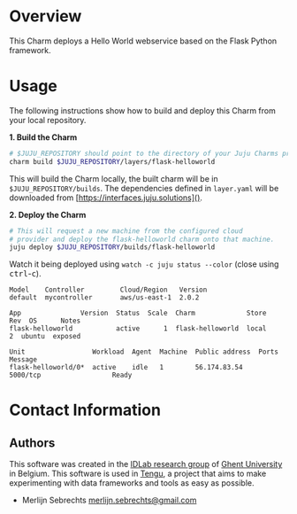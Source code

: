 # Overview

This Charm deploys a Hello World webservice based on the Flask Python framework.

# Usage

The following instructions show how to build and deploy this Charm from your local repository.

**1. Build the Charm**

```bash
# $JUJU_REPOSITORY should point to the directory of your Juju Charms project
charm build $JUJU_REPOSITORY/layers/flask-helloworld
```

This will build the Charm locally, the built charm will be in `$JUJU_REPOSITORY/builds`. The dependencies defined in `layer.yaml` will be downloaded from [https://interfaces.juju.solutions]().

**2. Deploy the Charm**

```bash
# This will request a new machine from the configured cloud
# provider and deploy the flask-helloworld charm onto that machine.
juju deploy $JUJU_REPOSITORY/builds/flask-helloworld
```

Watch it being deployed using `watch -c juju status --color` (close using <kbd>ctrl</kbd>-<kbd>c</kbd>).

```
Model    Controller         Cloud/Region   Version
default  mycontroller       aws/us-east-1  2.0.2

App               Version  Status  Scale  Charm             Store       Rev  OS      Notes
flask-helloworld           active      1  flask-helloworld  local         2  ubuntu  exposed

Unit                 Workload  Agent  Machine  Public address  Ports                     Message
flask-helloworld/0*  active    idle   1        56.174.83.54    5000/tcp                  Ready

```


# Contact Information

## Authors

This software was created in the [IDLab research group](https://www.ugent.be/ea/idlab) of [Ghent University](https://www.ugent.be) in Belgium. This software is used in [Tengu](http://tengu.intec.ugent.be), a project that aims to make experimenting with data frameworks and tools as easy as possible.

 - Merlijn Sebrechts <merlijn.sebrechts@gmail.com>
